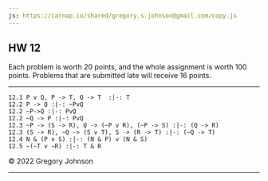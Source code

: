 ```yaml
---
js: https://carnap.io/shared/gregory.s.johnson@gmail.com/copy.js
--- 
```


## HW 12

Each problem is worth 20 points, and the whole assignment is worth 100 points. Problems that are submitted late will receive 16 points. 

---

~~~{.ProofChecker .JohnsonSL options="fonts tabindent" guides="fitch" points="20" late-credit="16"}
12.1 P v Q, P -> T, Q -> T  :|-: T
12.2 P -> Q :|-: ~PvQ
12.2 ~P->Q :|-: PvQ
12.2 ~Q -> P :|-: PvQ
12.3 ~P -> (S -> R), Q -> (~P v R), (~P -> S) :|-: (Q -> R)
12.3 (S -> R), ~Q -> (S v T), S -> (R -> T) :|-: (~Q -> T)
12.4 N & (P v S) :|-: (N & P) v (N & S)  
12.5 ~(~T v ~R) :|-: T & R
~~~

&copy; 2022 Gregory Johnson 
 
---